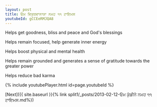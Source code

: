```yaml
---
layout: post
title: ਓਮ ਵਿਕੁਰਵਾਨਾਯਾ ਨਮਹ ੧੧ ਟਾਇਮਸ
youtubeId: gCCEeRMJQA8
---
```

 
 
Helps get goodness, bliss and peace and God's blessings
 
Helps remain focused, help generate inner energy 
 
Helps boost physical and mental health 
 
Helps remain grounded and generates a sense of gratitude towards the greater power 
 
Helps reduce bad karma
 
 
 
 


{% include youtubePlayer.html id=page.youtubeId %}
 
[Next]({{ site.baseurl }}{% link  split1/_posts/2013-02-12-ਓਮ ਕੁੰਡੀਨੇ ਨਮਹ ੧੧ ਟਾਇਮਸ.md%})
 
